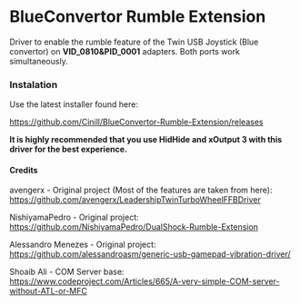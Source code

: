 # BlueConvertor Rumble Extension

Driver to enable the rumble feature of the Twin USB Joystick (Blue convertor) on **VID_0810&PID_0001** adapters. 
Both ports work simultaneously.

### Instalation
Use the latest installer found here:

https://github.com/Cinill/BlueConvertor-Rumble-Extension/releases

**It is highly recommended that you use HidHide and xOutput 3 with this driver for the best experience.**

#### Credits

avengerx - Original project (Most of the features are taken from here): https://github.com/avengerx/LeadershipTwinTurboWheelFFBDriver

NishiyamaPedro  - Original project: https://github.com/NishiyamaPedro/DualShock-Rumble-Extension

Alessandro Menezes - Original project: https://github.com/alessandroasm/generic-usb-gamepad-vibration-driver/

Shoaib Ali - COM Server base: https://www.codeproject.com/Articles/665/A-very-simple-COM-server-without-ATL-or-MFC
